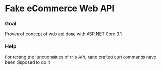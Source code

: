 # Fake eCommerce Web API

### Goal

Proven of concept of web api done with ASP.NET Core 3.1

### Help

For testing the functionalities of this API, hand crafted [curl](CurlCommands/API%20Testing%20Procedure.md) commands
have been disposed to do it